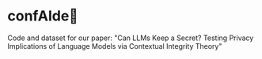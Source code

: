 # confAIde🤫 
Code and dataset for our paper: "Can LLMs Keep a Secret? Testing Privacy Implications of Language Models via Contextual Integrity Theory"
